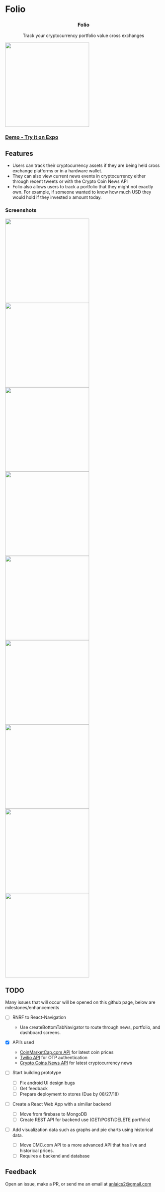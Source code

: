 # Folio
<h3 align="center">
  Folio
</h3>

<p align="center">
  Track your cryptocurrency portfolio value cross exchanges
</p>

<img src="assets/folio.png" width="270" />

### [Demo - Try it on Expo](https://expo.io/@anlai2/Folio)

## Features

- Users can track their cryptocurrency assets if they are being held cross exchange platforms or in a hardware wallet.
- They can also view current news events in cryptocurrency either through recent tweets or with the Crypto Coin News API
- Folio also allows users to track a portfolio that they might not exactly own. For example, if someone wanted to know how much USD they would hold if they invested x amount today.

### Screenshots

<div style={{display: flex; flex-direction: row}}>
  <img src="screenshots/ss1.png" width="270" />
  <img src="screenshots/ss2.png" width="270" />
  <img src="screenshots/ss3.png" width="270" />
</div>
<div style={{display: flex; flex-direction: row; paddingTop: 10}}>
  <img src="screenshots/ss4.png" width="270" />
  <img src="screenshots/ss5.png" width="270" />
  <img src="screenshots/ss6.png" width="270" />
</div>
<div style={{display: flex; flex-direction: row; paddingTop: 10}}>
  <img src="screenshots/ss7.png" width="270" />
  <img src="screenshots/ss8.png" width="270" />
  <img src="screenshots/ss9.png" width="270" />
</div>

## TODO

Many issues that will occur will be opened on this github page, below are milestones/enhancements

- [ ] RNRF to React-Navigation
  - Use createBottomTabNavigator to route through news, portfolio, and dashboard screens.

- [x] API’s used
  * [CoinMarketCap.com API](https://coinmarketcap.com/api/documentation/v1/) for latest coin prices
  * [Twilio API](https://www.twilio.com/docs/api) for OTP authentication 
  * [Crypto Coins News API](https://newsapi.org/s/crypto-coins-news-api) for latest cryptocurrency news

- [ ] Start building prototype
  - [ ] Fix android UI design bugs
  - [ ] Get feedback
  - [ ] Prepare deployment to stores (Due by 08/27/18)

- [ ] Create a React Web App with a similiar backend 
  - [ ] Move from firebase to MongoDB
  - [ ] Create REST API for backend use (GET/POST/DELETE portfolio)
  
- [ ] Add visualization data such as graphs and pie charts using historical data.
  - [ ] Move CMC.com API to a more advanced API that has live and historical prices.
  - [ ] Requires a backend and database

## Feedback

Open an issue, make a PR, or send me an email at anlaics2@gmail.com
